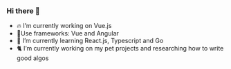 ### Hi there 👋

- :fire: I’m currently working on Vue.js
- :hammer:Use frameworks: Vue and Angular
- :mag_right: I’m currently learning React.js, Typescript and Go
- :cat2: I’m currently working on my pet projects and researching how to write good algos
